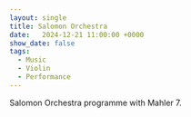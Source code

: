 ```yaml
---
layout: single
title: Salomon Orchestra
date:   2024-12-21 11:00:00 +0000
show_date: false
tags: 
  - Music
  - Violin
  - Performance
---
```


Salomon Orchestra programme with Mahler 7.
